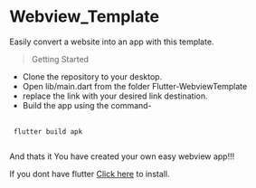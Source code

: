 # Webview_Template
 
Easily convert a website into an app with this template.

> Getting Started

* Clone the repository to your desktop.
* Open lib/main.dart from the folder Flutter-WebviewTemplate
* replace the link with your desired link destination.
* Build the app using the command- <br> <br> 
```  
 flutter build apk 
 
```
And thats it You have created your own easy webview app!!!


If you dont have flutter [Click here](https://flutter.dev/) to install.
